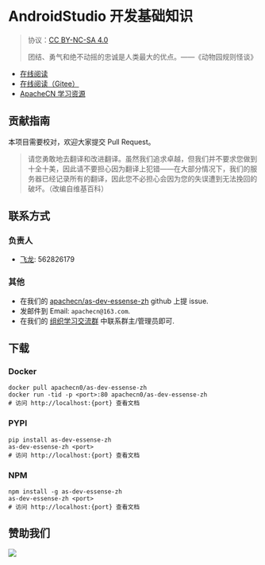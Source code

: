 # AndroidStudio 开发基础知识

> 协议：[CC BY-NC-SA 4.0](http://creativecommons.org/licenses/by-nc-sa/4.0/)
> 
> 团结、勇气和绝不动摇的忠诚是人类最大的优点。——《动物园规则怪谈》

* [在线阅读](https://asde.apachecn.org)
* [在线阅读（Gitee）](https://apachecn.gitee.io/doc-template/)
* [ApacheCN 学习资源](http://docs.apachecn.org/)

## 贡献指南

本项目需要校对，欢迎大家提交 Pull Request。

> 请您勇敢地去翻译和改进翻译。虽然我们追求卓越，但我们并不要求您做到十全十美，因此请不要担心因为翻译上犯错——在大部分情况下，我们的服务器已经记录所有的翻译，因此您不必担心会因为您的失误遭到无法挽回的破坏。（改编自维基百科）

## 联系方式

### 负责人

* [飞龙](https://github.com/wizardforcel): 562826179

### 其他

*   在我们的 [apachecn/as-dev-essense-zh](https://github.com/apachecn/as-dev-essense-zh) github 上提 issue.
*   发邮件到 Email: `apachecn@163.com`.
*   在我们的 [组织学习交流群](https://www.apachecn.org/#/docs/join) 中联系群主/管理员即可.

## 下载

### Docker

```
docker pull apachecn0/as-dev-essense-zh
docker run -tid -p <port>:80 apachecn0/as-dev-essense-zh
# 访问 http://localhost:{port} 查看文档
```

### PYPI

```
pip install as-dev-essense-zh
as-dev-essense-zh <port>
# 访问 http://localhost:{port} 查看文档
```

### NPM

```
npm install -g as-dev-essense-zh
as-dev-essense-zh <port>
# 访问 http://localhost:{port} 查看文档
```

## 赞助我们

![](http://data.apachecn.org/img/about/donate.jpg)

